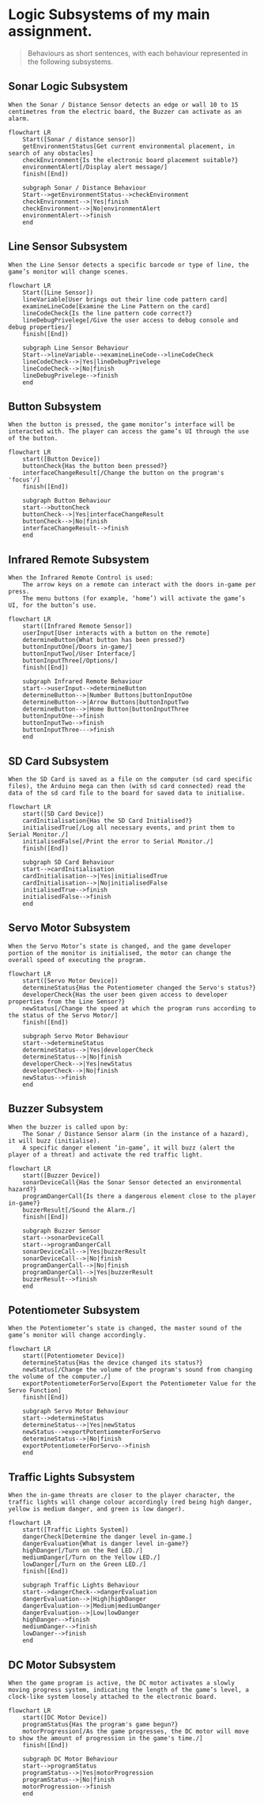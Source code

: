 
# Logic Subsystems of my main assignment.

> Behaviours as short sentences, with each behaviour represented in the following subsystems.


## Sonar Logic Subsystem
    When the Sonar / Distance Sensor detects an edge or wall 10 to 15 centimetres from the electric board, the Buzzer can activate as an alarm.

```mermaid
flowchart LR
    Start([Sonar / distance sensor])
    getEnvironmentStatus[Get current environmental placement, in search of any obstacles]
    checkEnvironment{Is the electronic board placement suitable?}
    environmentAlert[/Display alert message/]
    finish([End])
    
    subgraph Sonar / Distance Behaviour
    Start-->getEnvironmentStatus-->checkEnvironment
    checkEnvironment-->|Yes|finish
    checkEnvironment-->|No|environmentAlert
    environmentAlert-->finish
    end

```
## Line Sensor Subsystem
    When the Line Sensor detects a specific barcode or type of line, the game’s monitor will change scenes.

```mermaid
flowchart LR
    Start([Line Sensor])
    lineVariable[User brings out their line code pattern card]
    examineLineCode[Examine the Line Pattern on the card]
    lineCodeCheck{Is the line pattern code correct?}
    lineDebugPrivelege[/Give the user access to debug console and debug properties/]
    finish([End])

    subgraph Line Sensor Behaviour
    Start-->lineVariable-->examineLineCode-->lineCodeCheck
    lineCodeCheck-->|Yes|lineDebugPrivelege
    lineCodeCheck-->|No|finish
    lineDebugPrivelege-->finish
    end
```

## Button Subsystem
    When the button is pressed, the game monitor’s interface will be interacted with. The player can access the game’s UI through the use of the button.

```mermaid
flowchart LR
    start([Button Device])
    buttonCheck{Has the button been pressed?}
    interfaceChangeResult[/Change the button on the program's 'focus'/]
    finish([End])

    subgraph Button Behaviour
    start-->buttonCheck
    buttonCheck-->|Yes|interfaceChangeResult
    buttonCheck-->|No|finish
    interfaceChangeResult-->finish
    end
```

## Infrared Remote Subsystem
    When the Infrared Remote Control is used:
        The arrow keys on a remote can interact with the doors in-game per press.
        The menu buttons (for example, ‘home’) will activate the game’s UI, for the button’s use.

```mermaid
flowchart LR
    start([Infrared Remote Sensor])
    userInput[User interacts with a button on the remote]
    determineButton{What button has been pressed?}
    buttonInputOne[/Doors in-game/]
    buttonInputTwo[/User Interface/]
    buttonInputThree[/Options/]
    finish([End])

    subgraph Infrared Remote Behaviour
    start-->userInput-->determineButton
    determineButton-->|Number Buttons|buttonInputOne
    determineButton-->|Arrow Buttons|buttonInputTwo
    determineButton-->|Home Button|buttonInputThree
    buttonInputOne-->finish
    buttonInputTwo-->finish
    buttonInputThree--->finish
    end
```

## SD Card Subsystem
    When the SD Card is saved as a file on the computer (sd card specific files), the Arduino mega can then (with sd card connected) read the data of the sd card file to the board for saved data to initialise.

``` mermaid
flowchart LR
    start([SD Card Device])
    cardInitialisation{Has the SD Card Initialised?}
    initialisedTrue[/Log all necessary events, and print them to Serial Monitor./]
    initialisedFalse[/Print the error to Serial Monitor./]
    finish([End])

    subgraph SD Card Behaviour
    start-->cardInitialisation
    cardInitialisation-->|Yes|initialisedTrue
    cardInitialisation-->|No|initialisedFalse
    initialisedTrue-->finish
    initialisedFalse-->finish
    end
```
## Servo Motor Subsystem
    When the Servo Motor’s state is changed, and the game developer portion of the monitor is initialised, the motor can change the overall speed of executing the program.

```mermaid
flowchart LR
    start([Servo Motor Device])
    determineStatus{Has the Potentiometer changed the Servo's status?}
    developerCheck{Has the user been given access to developer properties from the Line Sensor?}
    newStatus[/Change the speed at which the program runs according to the status of the Servo Motor/]
    finish([End])

    subgraph Servo Motor Behaviour
    start-->determineStatus
    determineStatus-->|Yes|developerCheck
    determineStatus-->|No|finish
    developerCheck-->|Yes|newStatus
    developerCheck-->|No|finish
    newStatus-->finish
    end
```

## Buzzer Subsystem
    When the buzzer is called upon by:
        The Sonar / Distance Sensor alarm (in the instance of a hazard), it will buzz (initialise).
        A specific danger element ‘in-game’, it will buzz (alert the player of a threat) and activate the red traffic light.
    
```mermaid
flowchart LR
    start([Buzzer Device])
    sonarDeviceCall{Has the Sonar Sensor detected an environmental hazard?}
    programDangerCall{Is there a dangerous element close to the player in-game?}
    buzzerResult[/Sound the Alarm./]
    finish([End])

    subgraph Buzzer Sensor
    start-->sonarDeviceCall
    start-->programDangerCall
    sonarDeviceCall-->|Yes|buzzerResult
    sonarDeviceCall-->|No|finish
    programDangerCall-->|No|finish
    programDangerCall-->|Yes|buzzerResult
    buzzerResult-->finish
    end
```

## Potentiometer Subsystem
    When the Potentiometer’s state is changed, the master sound of the game’s monitor will change accordingly.

```mermaid
flowchart LR
    start([Potentiometer Device])
    determineStatus{Has the device changed its status?}
    newStatus[/Change the volume of the program's sound from changing the volume of the computer./]
    exportPotentiometerForServo[Export the Potentiometer Value for the Servo Function]
    finish([End])

    subgraph Servo Motor Behaviour
    start-->determineStatus
    determineStatus-->|Yes|newStatus
    newStatus-->exportPotentiometerForServo
    determineStatus-->|No|finish
    exportPotentiometerForServo-->finish
    end
```

## Traffic Lights Subsystem
    When the in-game threats are closer to the player character, the traffic lights will change colour accordingly (red being high danger, yellow is medium danger, and green is low danger).

```mermaid
flowchart LR
    start([Traffic Lights System])
    dangerCheck[Determine the danger level in-game.]
    dangerEvaluation{What is danger level in-game?}
    highDanger[/Turn on the Red LED./]
    mediumDanger[/Turn on the Yellow LED./]
    lowDanger[/Turn on the Green LED./]
    finish([End])

    subgraph Traffic Lights Behaviour
    start-->dangerCheck-->dangerEvaluation
    dangerEvaluation-->|High|highDanger
    dangerEvaluation-->|Medium|mediumDanger
    dangerEvaluation-->|Low|lowDanger
    highDanger-->finish
    mediumDanger-->finish
    lowDanger-->finish
    end
```

## DC Motor Subsystem
    When the game program is active, the DC motor activates a slowly moving progress system, indicating the length of the game’s level, a clock-like system loosely attached to the electronic board.


```mermaid
flowchart LR
    start([DC Motor Device])
    programStatus{Has the program's game begun?}
    motorProgression[/As the game progresses, the DC motor will move to show the amount of progression in the game's time./]
    finish([End])

    subgraph DC Motor Behaviour
    start-->programStatus
    programStatus-->|Yes|motorProgression
    programStatus-->|No|finish
    motorProgression-->finish
    end
```